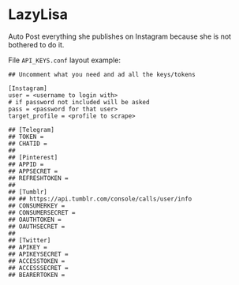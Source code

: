# LazyLisa

Auto Post everything she publishes on Instagram because she is not bothered to do it.

File `API_KEYS.conf` layout example:
<br>
```
## Uncomment what you need and ad all the keys/tokens

[Instagram]
user = <username to login with>
# if password not included will be asked
pass = <password for that user>
target_profile = <profile to scrape>
 
## [Telegram]
## TOKEN = 
## CHATID = 
## 
## [Pinterest]
## APPID = 
## APPSECRET = 
## REFRESHTOKEN = 
## 
## [Tumblr]
## ## https://api.tumblr.com/console/calls/user/info
## CONSUMERKEY = 
## CONSUMERSECRET = 
## OAUTHTOKEN = 
## OAUTHSECRET = 
## 
## [Twitter]
## APIKEY = 
## APIKEYSECRET = 
## ACCESSTOKEN = 
## ACCESSSECRET = 
## BEARERTOKEN = 
```
